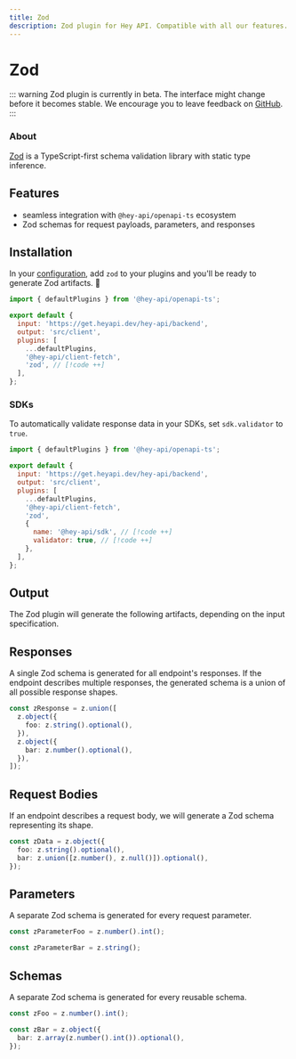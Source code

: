 ```yaml
---
title: Zod
description: Zod plugin for Hey API. Compatible with all our features.
---
```


<!-- <script setup>
import { embedProject } from '../../embed'
</script> -->

# Zod

::: warning
Zod plugin is currently in beta. The interface might change before it becomes stable. We encourage you to leave feedback on [GitHub](https://github.com/hey-api/openapi-ts/issues/876).
:::

### About

[Zod](https://zod.dev) is a TypeScript-first schema validation library with static type inference.

<!-- ### Demo

<button class="buttonLink" @click="(event) => embedProject('hey-api-client-fetch-plugin-zod-example')(event)">
Launch demo
</button> -->

## Features

- seamless integration with `@hey-api/openapi-ts` ecosystem
- Zod schemas for request payloads, parameters, and responses

## Installation

In your [configuration](/openapi-ts/get-started), add `zod` to your plugins and you'll be ready to generate Zod artifacts. :tada:

```js
import { defaultPlugins } from '@hey-api/openapi-ts';

export default {
  input: 'https://get.heyapi.dev/hey-api/backend',
  output: 'src/client',
  plugins: [
    ...defaultPlugins,
    '@hey-api/client-fetch',
    'zod', // [!code ++]
  ],
};
```

### SDKs

To automatically validate response data in your SDKs, set `sdk.validator` to `true`.

```js
import { defaultPlugins } from '@hey-api/openapi-ts';

export default {
  input: 'https://get.heyapi.dev/hey-api/backend',
  output: 'src/client',
  plugins: [
    ...defaultPlugins,
    '@hey-api/client-fetch',
    'zod',
    {
      name: '@hey-api/sdk', // [!code ++]
      validator: true, // [!code ++]
    },
  ],
};
```

## Output

The Zod plugin will generate the following artifacts, depending on the input specification.

## Responses

A single Zod schema is generated for all endpoint's responses. If the endpoint describes multiple responses, the generated schema is a union of all possible response shapes.

```ts
const zResponse = z.union([
  z.object({
    foo: z.string().optional(),
  }),
  z.object({
    bar: z.number().optional(),
  }),
]);
```

## Request Bodies

If an endpoint describes a request body, we will generate a Zod schema representing its shape.

```ts
const zData = z.object({
  foo: z.string().optional(),
  bar: z.union([z.number(), z.null()]).optional(),
});
```

## Parameters

A separate Zod schema is generated for every request parameter.

```ts
const zParameterFoo = z.number().int();

const zParameterBar = z.string();
```

## Schemas

A separate Zod schema is generated for every reusable schema.

```ts
const zFoo = z.number().int();

const zBar = z.object({
  bar: z.array(z.number().int()).optional(),
});
```

<!--@include: ../../examples.md-->
<!--@include: ../../sponsors.md-->
